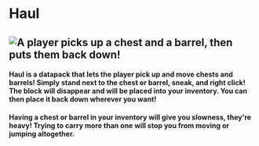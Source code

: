 # Haul
![A player picks up a chest and a barrel, then puts them back down!](https://github.com/maybejake/haul/blob/main/haul%20demo.gif?raw=true)
---
#### Haul is a datapack that lets the player pick up and move chests and barrels! Simply stand next to the chest or barrel, sneak, and right click! The block will disappear and will be placed into your inventory. You can then place it back down wherever you want!

#### Having a chest or barrel in your inventory will give you slowness, they're heavy! Trying to carry more than one will stop you from moving or jumping altogether.
